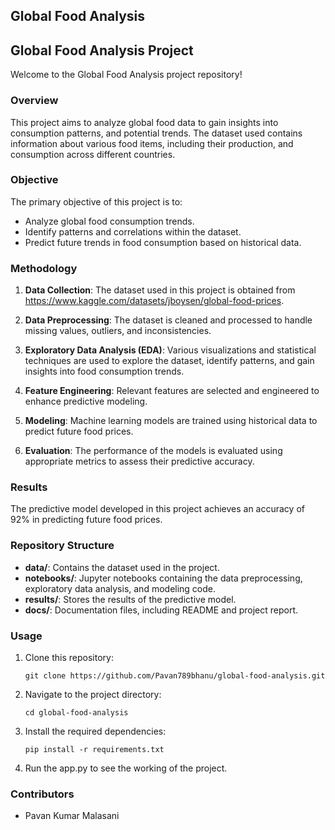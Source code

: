 ## Global Food Analysis

## Global Food Analysis Project

Welcome to the Global Food Analysis project repository!

### Overview

This project aims to analyze global food data to gain insights into consumption patterns, and potential trends. The dataset used contains information about various food items, including their production, and consumption across different countries.

### Objective

The primary objective of this project is to:

- Analyze global food consumption trends.
- Identify patterns and correlations within the dataset.
- Predict future trends in food consumption based on historical data.

### Methodology

1. **Data Collection**: The dataset used in this project is obtained from https://www.kaggle.com/datasets/jboysen/global-food-prices.

2. **Data Preprocessing**: The dataset is cleaned and processed to handle missing values, outliers, and inconsistencies.

3. **Exploratory Data Analysis (EDA)**: Various visualizations and statistical techniques are used to explore the dataset, identify patterns, and gain insights into food consumption trends.

4. **Feature Engineering**: Relevant features are selected and engineered to enhance predictive modeling.

5. **Modeling**: Machine learning models are trained using historical data to predict future food prices.

6. **Evaluation**: The performance of the models is evaluated using appropriate metrics to assess their predictive accuracy.

### Results

The predictive model developed in this project achieves an accuracy of 92% in predicting future food prices.

### Repository Structure

- **data/**: Contains the dataset used in the project.
- **notebooks/**: Jupyter notebooks containing the data preprocessing, exploratory data analysis, and modeling code.
- **results/**: Stores the results of the predictive model.
- **docs/**: Documentation files, including README and project report.

### Usage

1. Clone this repository:

   ```
   git clone https://github.com/Pavan789bhanu/global-food-analysis.git
   ```

2. Navigate to the project directory:

   ```
   cd global-food-analysis
   ```

3. Install the required dependencies:

   ```
   pip install -r requirements.txt
   ```

4. Run the app.py to see the working of the project.

### Contributors

- Pavan Kumar Malasani

